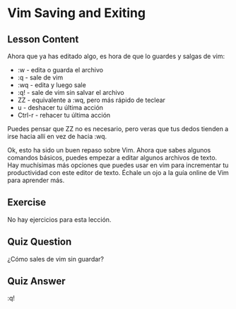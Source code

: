 # Vim Saving and Exiting

## Lesson Content

Ahora que ya has editado algo, es hora de que lo guardes y salgas de vim:

<ul>
<li>:w - edita o guarda el archivo</li>
<li>:q - sale de vim</li>
<li>:wq - edita y luego sale</li>
<li>:q! - sale de vim sin salvar el archivo</li>
<li>ZZ - equivalente a :wq, pero más rápido de teclear</li>
<li>u - deshacer tu última acción</li>
<li>Ctrl-r - rehacer tu última acción</li>
</ul>

Puedes pensar que ZZ no es necesario, pero veras que tus dedos tienden a irse hacia allí en vez de hacia :wq.

Ok, esto ha sido un buen repaso sobre Vim. Ahora que sabes algunos comandos básicos, puedes empezar a editar algunos archivos de texto. Hay muchísimas más opciones que puedes usar en vim para incrementar tu productividad con este editor de texto. Échale un ojo a la guía online de Vim para aprender más.

## Exercise

No hay ejercicios para esta lección.

## Quiz Question

¿Cómo sales de vim sin guardar?

## Quiz Answer

:q!

